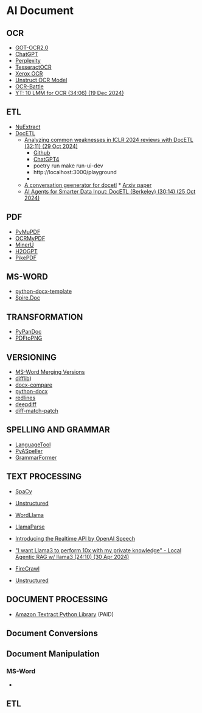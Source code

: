 # AI Document


## OCR

* [GOT-OCR2.0](https://huggingface.co/stepfun-ai/GOT-OCR2_0)
* [ChatGPT](https://chatgpt.com/share/66eed096-4110-800d-9d79-d131fab8b221)
* [Perplexity](https://www.perplexity.ai/search/open-source-or-python-librarie-Myts_hs4QjaG.pBkUsSNjw)
* [TesseractOCR](https://tesseract-ocr.github.io/tessdoc/Installation.html)
* [Xerox OCR](https://github.com/getomni-ai/zerox)
* [Unstruct OCR Model](https://github.com/Zipstack/unstract)
* [OCR-Battle](https://github.com/trancethehuman/ai-workshop-code/tree/main/projects/ocr-battle)
* [YT: 10 LMM for OCR (34:06) (19 Dec 2024)](https://www.youtube.com/watch?v=yT-7i5npRBQ)

## ETL

* [NuExtract](https://github.com/mneedham/LearnDataWithMark/tree/main/nuextract-playground)
* [DocETL](https://github.com/ucbepic/docetl)
  * [Analyzing common weaknesses in ICLR 2024 reviews with DocETL (32:11) (29 Oct 2024)](https://www.youtube.com/watch?v=IlgueVqtHGo)
    * [Github](https://github.com/ucbepic/docetl-examples/blob/main/iclr-2024-reviews/review_analysis.yaml)
    * [ChatGPT4](https://chatgpt.com/share/6728d6bb-06b8-800d-a783-82d592888330)
    * poetry run make run-ui-dev
    * http://localhost:3000/playground
    * [](https://github.com/MicrosoftDocs/windows-dev-docs/blob/docs/hub/dev-environment/javascript/nodejs-on-wsl.md)
  * [A conversation geenerator for docetl](https://github.com/PassionFruits-net/docetl-conversation)  * [Arxiv paper](https://arxiv.org/pdf/2410.12189v1)
  * [AI Agents for Smarter Data Input: DocETL (Berkeley) (30:14) (25 Oct 2024)](https://www.youtube.com/watch?v=ImYtIEFWfzg&t=169s)
  
## PDF

* [PyMuPDF](https://github.com/pymupdf/PyMuPDF)
* [OCRMyPDF](https://github.com/ocrmypdf/OCRmyPDF)
* [MinerU](https://github.com/opendatalab/MinerU)
* [H2OGPT](https://github.com/h2oai/h2ogpt)
* [PikePDF](https://github.com/pikepdf/pikepdf)

## MS-WORD

* [python-docx-template](https://github.com/elapouya/python-docx-template/tree/master)
* [Spire.Doc](https://github.com/eiceblue/Spire.Doc-for-Python)

## TRANSFORMATION

* [PyPanDoc](https://github.com/JessicaTegner/pypandoc)
* [PDFtoPNG](https://github.com/vinayak-mehta/pdftopng)

## VERSIONING

* [MS-Word Merging Versions](https://support.microsoft.com/en-us/office/compare-and-merge-two-versions-of-a-document-f5059749-a797-4db7-a8fb-b3b27eb8b87e#:~:text=with%20revision%20marks.-,Compare%20two%20versions%20of%20a%20document,document%2C%20and%20then%20select%20OK.)
* [difflib](https://docs.python.org/3/library/difflib.html))
* [docx-compare](https://github.com/Ignema/docx-compare)
* [python-docx](https://python-docx.readthedocs.io/en/stable/)
* [redlines](https://houfu.github.io/redlines/redlines.html)
* [deepdiff](https://github.com/seperman/deepdiff)
* [diff-match-patch](https://github.com/google/diff-match-patch)

## SPELLING AND GRAMMAR

* [LanguageTool](https://github.com/languagetool-org/languagetool)
* [PyASpeller](https://github.com/oriontvv/pyaspeller)
* [GrammarFormer](https://github.com/PrithivirajDamodaran/Gramformer)

## TEXT PROCESSING

* [SpaCy](https://spacy.io/usage)
* [Unstructured](https://github.com/Unstructured-IO/unstructured)
* [WordLlama](https://github.com/dleemiller/WordLlama/blob/main/tutorials/extract_token_embeddings.md)
* [LlamaParse](https://github.com/run-llama/llama_parse)
  
* [Introducing the Realtime API by OpenAI Speech](https://openai.com/index/introducing-the-realtime-api/)
* ["I want Llama3 to perform 10x with my private knowledge" - Local Agentic RAG w/ llama3 (24:10) (30 Apr 2024)](https://www.youtube.com/watch?v=u5Vcrwpzoz8) 
  
* [FireCrawl](https://www.firecrawl.dev/)
* [Unstructured](https://pypi.org/project/unstructured/)

## DOCUMENT PROCESSING

* [Amazon Textract Python Library](https://docs.aws.amazon.com/textract/latest/dg/what-is.html) (PAID)

## Document Conversions

## Document Manipulation

### MS-Word

* []()



## ETL